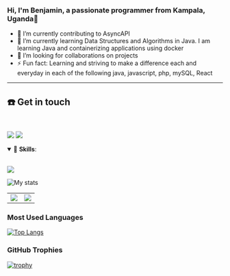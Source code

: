 ### Hi, I'm Benjamin, a passionate programmer from Kampala, Uganda👋

- 🔭 I’m currently contributing to AsyncAPI
- 🌱 I’m currently learning Data Structures and Algorithms in Java. I am learning Java and containerizing applications using docker
- 👯 I’m looking for collaborations on projects
- ⚡ Fun fact: Learning and striving to make a difference each and everyday in each of the following java, javascript, php, mySQL, React

------------------------
## ☎️ Get in touch
<br>
<p align = "center">

[<img src="https://img.shields.io/badge/linkedin-%230077B5.svg?&style=for-the-badge&logo=linkedin&logoColor=white" />](https://www.linkedin.com/in/benjamin-rukundo-539ab01a6/)
[<img src="https://img.shields.io/badge/twitter-%231DA1F2.svg?&style=for-the-badge&logo=twitter&logoColor=white" />](https://twitter.com/benja_rukundo) 
  
  <details open>
<summary>🚀 <b>Skills</b>:</summary>

 <br>

<p align="left">
  <img src="https://img.shields.io/badge/flutter-%23339933.svg?&style=for-the-badge&logo=sql&logoColor=white"/>
<!--   <img src="https://img.shields.io/badge/git-%23F05033.svg?&style=for-the-badge&logo=git&logoColor=white"/> -->

</p>
</details>
  
  
![My stats](https://github-readme-stats.vercel.app/api?username=rukundob451)

<table><tr><td><img src="https://github-readme-stats.vercel.app/api/top-langs/?username=rukundob451&layout=compact"/></td><td><img src="https://github-readme-streak-stats.herokuapp.com/?user=rukundob451"/></td></tr></table>
  
### Most Used Languages

[![Top Langs](https://github-readme-stats.vercel.app/api/top-langs/?username=rukundob451&layout=compact&theme=vision-friendly-dark&langs_count=6)](https://github.com/rukundob451/github-readme-stats)
  
### GitHub Trophies

[![trophy](https://github-profile-trophy.vercel.app/?username=rukundob451&theme=gruvbox)](https://github.com/rukundob451/github-profile-trophy)


<!--- ### GitHub Activity Graph

<!--[![Benjamin Rukundo's github activity graph](https://activity-graph.herokuapp.com/graph?username=rukundob451&theme=react-dark)](https://github.com/rukundob451/github-readme-activity-graph)
